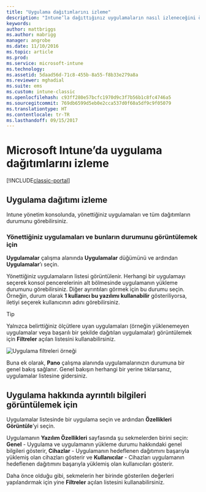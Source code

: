 ```yaml
---
title: "Uygulama dağıtımlarını izleme"
description: "Intune’la dağıttığınız uygulamaların nasıl izleneceğini öğrenin."
keywords: 
author: mattbriggs
ms.author: mabrigg
manager: angrobe
ms.date: 11/10/2016
ms.topic: article
ms.prod: 
ms.service: microsoft-intune
ms.technology: 
ms.assetid: 5daad56d-71c8-455b-8a55-f8b33e279a8a
ms.reviewer: mghadial
ms.suite: ems
ms.custom: intune-classic
ms.openlocfilehash: c93ff280e57bcfc1970d9c3f7b56b1c8fc4746a5
ms.sourcegitcommit: 769db6599d5eb0e2cca537d0f60a5df9c9f05079
ms.translationtype: HT
ms.contentlocale: tr-TR
ms.lasthandoff: 09/15/2017
---
```

# <a name="monitor-app-deployments-in-microsoft-intune"></a>Microsoft Intune’da uygulama dağıtımlarını izleme

[!INCLUDE[classic-portal](../includes/classic-portal.md)]

## <a name="monitor-an-app-deployment"></a>Uygulama dağıtımı izleme
Intune yönetim konsolunda, yönettiğiniz uygulamaları ve tüm dağıtımların durumunu görebilirsiniz. <!---App status is displayed in real-time. You don't have to wait for the device to check-in before you can see this.--->

### <a name="to-view-apps-that-you-manage-and-their-status"></a>Yönettiğiniz uygulamaları ve bunların durumunu görüntülemek için
**Uygulamalar** çalışma alanında **Uygulamalar** düğümünü ve ardından **Uygulamalar**’ı seçin.

Yönettiğiniz uygulamaların listesi görüntülenir. Herhangi bir uygulamayı seçerek konsol pencerelerinin alt bölmesinde uygulamanın yükleme durumunu görebilirsiniz. Diğer ayrıntıları görmek için bu durumu seçin. Örneğin, durum olarak **1 kullanıcı bu yazılımı kullanabilir** gösteriliyorsa, iletiyi seçerek kullanıcının adını görebilirsiniz.

> [!TIP]
> Yalnızca belirttiğiniz ölçütlere uyan uygulamaları (örneğin yüklenemeyen uygulamalar veya başarılı bir şekilde dağıtılan uygulamalar) görüntülemek için **Filtreler** açılan listesini kullanabilirsiniz.
>
> ![Uygulama filtreleri örneği](./media/app-filters.png)

Buna ek olarak, **Pano** çalışma alanında uygulamalarınızın durumuna bir genel bakış sağlanır. Genel bakışın herhangi bir yerine tıklarsanız, uygulamalar listesine gidersiniz.

## <a name="to-view-more-detailed-information-about-an-app"></a>Uygulama hakkında ayrıntılı bilgileri görüntülemek için
Uygulamalar listesinde bir uygulama seçin ve ardından **Özellikleri Görüntüle**’yi seçin.

Uygulamanın **Yazılım Özellikleri** sayfasında şu sekmelerden birini seçin: **Genel** - Uygulama ve uygulamanın yükleme durumu hakkındaki genel bilgileri gösterir, **Cihazlar** - Uygulamanın hedeflenen dağıtımını başarıyla yüklemiş olan cihazları gösterir ve **Kullanıcılar** - Cihazları uygulamanın hedeflenen dağıtımını başarıyla yüklemiş olan kullanıcıları gösterir.

Daha önce olduğu gibi, sekmelerin her birinde gösterilen değerleri yapılandırmak için yine **Filtreler** açılan listesini kullanabilirsiniz.
